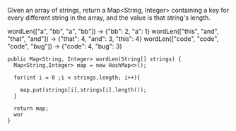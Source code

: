 Given an array of strings, return a Map<String, Integer> containing a key for every different string in the array, and the value is that string's length.


wordLen(["a", "bb", "a", "bb"]) → {"bb": 2, "a": 1}
wordLen(["this", "and", "that", "and"]) → {"that": 4, "and": 3, "this": 4}
wordLen(["code", "code", "code", "bug"]) → {"code": 4, "bug": 3}


```
public Map<String, Integer> wordLen(String[] strings) {
  Map<String,Integer> map = new HashMap<>();

  for(int i = 0 ;i < strings.length; i++){

    map.put(strings[i],strings[i].length());
  }

  return map;
  wor
}


```

